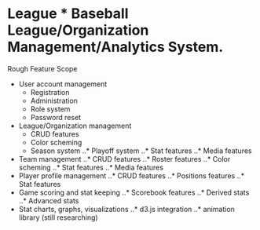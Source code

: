# League * Baseball League/Organization Management/Analytics System.
Rough Feature Scope
* User account management
  * Registration
  * Administration
  * Role system
  * Password reset
* League/Organization management
  * CRUD features
  * Color scheming
  * Season system
..* Playoff system
..* Stat features
..* Media features
* Team management
..* CRUD features
..* Roster features
..* Color scheming
..* Stat features
..* Media features
* Player profile management
..* CRUD features
..* Positions features
..* Stat features
* Game scoring and stat keeping
..* Scorebook features
..* Derived stats
..* Advanced stats
* Stat charts, graphs, visualizations
..* d3.js integration
..* animation library (still researching)
